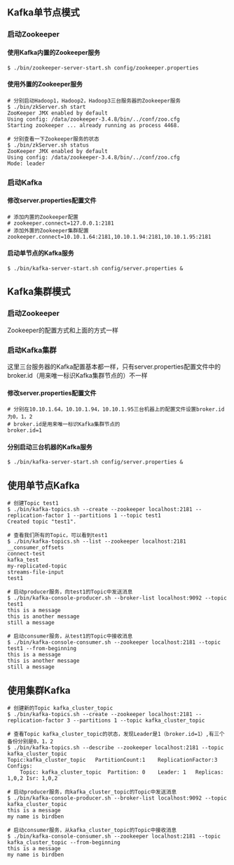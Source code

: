 ## Kafka单节点模式

### 启动Zookeeper

#### 使用Kafka内置的Zookeeper服务
```
$ ./bin/zookeeper-server-start.sh config/zookeeper.properties
```

#### 使用外置的Zookeeper服务
```
# 分别启动Hadoop1，Hadoop2，Hadoop3三台服务器的Zookeeper服务
$ ./bin/zkServer.sh start
ZooKeeper JMX enabled by default
Using config: /data/zookeeper-3.4.8/bin/../conf/zoo.cfg
Starting zookeeper ... already running as process 4468.

# 分别查看一下Zookeeper服务的状态
$ ./bin/zkServer.sh status
ZooKeeper JMX enabled by default
Using config: /data/zookeeper-3.4.8/bin/../conf/zoo.cfg
Mode: leader
```

### 启动Kafka

#### 修改server.properties配置文件
```
# 添加内置的Zookeeper配置
# zookeeper.connect=127.0.0.1:2181
# 添加外置的Zookeeper集群配置
zookeeper.connect=10.10.1.64:2181,10.10.1.94:2181,10.10.1.95:2181
```

#### 启动单节点的Kafka服务
```
$ ./bin/kafka-server-start.sh config/server.properties &
```

## Kafka集群模式

### 启动Zookeeper

Zookeeper的配置方式和上面的方式一样

### 启动Kafka集群

这里三台服务器的Kafka配置基本都一样，只有server.properties配置文件中的broker.id（用来唯一标识Kafka集群节点的）不一样

#### 修改server.properties配置文件
```
# 分别在10.10.1.64，10.10.1.94，10.10.1.95三台机器上的配置文件设置broker.id为0，1，2
# broker.id是用来唯一标识Kafka集群节点的
broker.id=1
```

#### 分别启动三台机器的Kafka服务
```
$ ./bin/kafka-server-start.sh config/server.properties &
```


## 使用单节点Kafka
```
# 创建Topic test1
$ ./bin/kafka-topics.sh --create --zookeeper localhost:2181 --replication-factor 1 --partitions 1 --topic test1
Created topic "test1".

# 查看我们所有的Topic，可以看到test1
$ ./bin/kafka-topics.sh --list --zookeeper localhost:2181
__consumer_offsets
connect-test
kafka_test
my-replicated-topic
streams-file-input
test1

# 启动producer服务，向test1的Topic中发送消息
$ ./bin/kafka-console-producer.sh --broker-list localhost:9092 --topic test1
this is a message
this is another message
still a message

# 启动consumer服务，从test1的Topic中接收消息
$ ./bin/kafka-console-consumer.sh --zookeeper localhost:2181 --topic test1 --from-beginning
this is a message
this is another message
still a message
```

## 使用集群Kafka
```
# 创建新的Topic kafka_cluster_topic
$ ./bin/kafka-topics.sh --create --zookeeper localhost:2181 --replication-factor 3 --partitions 1 --topic kafka_cluster_topic

# 查看Topic kafka_cluster_topic的状态，发现Leader是1（broker.id=1）,有三个备份分别是0，1，2
$ ./bin/kafka-topics.sh --describe --zookeeper localhost:2181 --topic kafka_cluster_topic
Topic:kafka_cluster_topic   PartitionCount:1    ReplicationFactor:3 Configs:
    Topic: kafka_cluster_topic  Partition: 0    Leader: 1   Replicas: 1,0,2 Isr: 1,0,2

# 启动producer服务，向kafka_cluster_topic的Topic中发送消息
$ ./bin/kafka-console-producer.sh --broker-list localhost:9092 --topic kafka_cluster_topic
this is a message
my name is birdben

# 启动consumer服务，从kafka_cluster_topic的Topic中接收消息
$ ./bin/kafka-console-consumer.sh --zookeeper localhost:2181 --topic kafka_cluster_topic --from-beginning
this is a message
my name is birdben
```